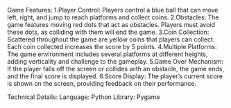 Game Features:
1.Player Control: Players control a blue ball that can move left, right, and jump to reach platforms and collect coins.
2.Obstacles: The game features moving red dots that act as obstacles. Players must avoid these dots, as colliding with them will end the game.
3.Coin Collection: Scattered throughout the game are yellow coins that players can collect. Each coin collected increases the score by 5 points.
4.Multiple Platforms: The game environment includes several platforms at different heights, adding verticality and challenge to the gameplay.
5.Game Over Mechanism: If the player falls off the screen or collides with an obstacle, the game ends, and the final score is displayed.
6.Score Display: The player’s current score is shown on the screen, providing feedback on their performance.



Technical Details:
                  Language: Python
                  Library: Pygame

